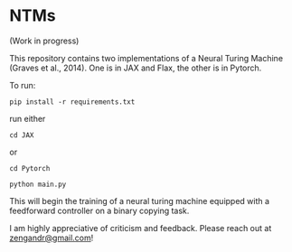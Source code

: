# NTMs
(Work in progress)

This repository contains two implementations of a Neural Turing Machine (Graves et al., 2014). One is in JAX and Flax, the other is in Pytorch.

To run:


```
pip install -r requirements.txt
```


run either


```
cd JAX
```


or 


```
cd Pytorch
```

```
python main.py
```


This will begin the training of a neural turing machine equipped with a feedforward controller on a binary copying task.

I am highly appreciative of criticism and feedback. Please reach out at zengandr@gmail.com!